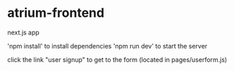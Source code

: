 # atrium-frontend
next.js app 

'npm install' to install dependencies
'npm run dev' to start the server

click the link "user signup" to get to the form (located in pages/userform.js)
